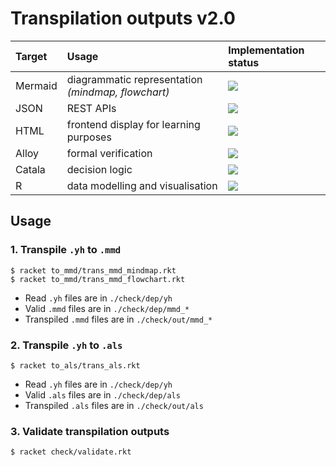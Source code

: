 # Transpilation outputs v2.0

| Target | Usage | Implementation status | 
| :--- | :--- | :--- | 
| Mermaid | diagrammatic representation *(mindmap, flowchart)* | ![](https://img.shields.io/badge/status-not%20implemented-ff3333) |
| JSON | REST APIs | ![](https://img.shields.io/badge/status-not%20implemented-ff3333) |
| HTML | frontend display for learning purposes | ![](https://img.shields.io/badge/status-not%20implemented-ff3333) |
| Alloy | formal verification | ![](https://img.shields.io/badge/status-not%20implemented-ff3333) |
| Catala | decision logic | ![](https://img.shields.io/badge/status-not%20implemented-ff3333) |
| R | data modelling and visualisation | ![](https://img.shields.io/badge/status-not%20implemented-ff3333) |

## Usage 

### 1. Transpile `.yh` to `.mmd`

```console
$ racket to_mmd/trans_mmd_mindmap.rkt
$ racket to_mmd/trans_mmd_flowchart.rkt
```

* Read `.yh` files are in `./check/dep/yh`
* Valid `.mmd` files are in `./check/dep/mmd_*`
* Transpiled `.mmd` files are in `./check/out/mmd_*`

### 2. Transpile `.yh` to `.als`

```console
$ racket to_als/trans_als.rkt
```

* Read `.yh` files are in `./check/dep/yh`
* Valid `.als` files are in `./check/dep/als`
* Transpiled `.als` files are in `./check/out/als`

### 3. Validate transpilation outputs 

```console
$ racket check/validate.rkt
```
